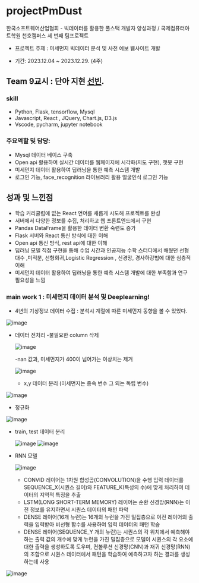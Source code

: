 # projectPmDust
한국소프트웨어산업협회 -  빅데이터를 활용한 풀스택 개발자 양성과정 / 국제컴퓨터아트학원 천호캠퍼스 세 번째 팀프로젝트

- 프로젝트 주제 : 미세먼지 빅데이터 분석 및 사전 예보 웹사이트 개발 

- 기간: 2023.12.04 ~ 2023.12.29. (4주)

## Team 9교시 : 단아 지현 [선빈](https://github.com/bin2da97).

### skill
- Python, Flask, tensorflow, Mysql
- Javascript, React , JQuery, Chart.js, D3.js
- Vscode, pycharm, jupyter notebook


### 주요역할 및 담당: 
- Mysql 데이터 베이스 구축
- Open api 활용하여 실시간 데이터를 웹페이지에 시각화(지도 구현), 챗봇 구현
- 미세먼지 데이터 활용하여 딥러닝을 통한 예측 시스템 개발
- 로그인 기능, face_recognition 라이브러리 활용 얼굴인식 로그인 기능

## 성과 및 느낀점
- 학습 커리큘럼에 없는 React 언어를 새롭게 시도해 프로젝트를 완성
- 서버에서 다양한 정보를 수집, 처리하고 웹 프론트엔드에서 구현 
- Pandas DataFrame을 활용한 데이터 변환 숙련도 증가
- Flask 서버와 React 통신 방식에 대한 이해
- Open api 통신 방식, rest api에 대한 이해
- 딥러닝 모델 직접 구현을 통해 수업 시간과 인공지능 수학 스터디에서 배웠던 선형대수 ,미적분, 선형회귀,Logistic Regression , 신경망, 경사하강법에  대한  심층적 이해
- 미세먼지 데이터 활용하여 딥러닝을 통한 예측 시스템 개발에 대한 부족함과 연구 필요성을 느낌


### main work 1 : 미세먼지 데이터 분석 및 Deeplearning!
- 4년의 기상정보 데이터 수집 : 분석시 계절에 따른 미세먼지 동향을 볼 수 있었다.

![image](https://github.com/bin2da97/projectPmDust/assets/117819102/f6fda958-07b4-415a-9be1-57279337154b)

- 데이터 전처리
  -불필요한 column 삭제

  ![image](https://github.com/bin2da97/projectPmDust/assets/117819102/45986800-287d-4748-9f31-9807749d787a)

  -nan 값과, 미세먼지가 400이 넘어가는 이상치는 제거

  ![image](https://github.com/bin2da97/projectPmDust/assets/117819102/dc314198-afc5-418a-a796-fc87d84a7f92)

  - x,y 데이터 분리 (미세먼지는 종속 변수 그 외는 독립 변수)

![image](https://github.com/bin2da97/projectPmDust/assets/117819102/6c0f9274-8064-4446-8091-65a180268357)
  
  - 정규화

![image](https://github.com/bin2da97/projectPmDust/assets/117819102/6b436de3-b445-4f2e-b6f4-1db2c7fb3306)
    
  - train, test 데이터 분리
 
    ![image](https://github.com/bin2da97/projectPmDust/assets/117819102/389d5ef3-183c-4255-a6d6-cefe409ce380)
    ![image](https://github.com/bin2da97/projectPmDust/assets/117819102/ebd6c83e-8530-41e8-97f6-5491fbdea5bf)

  - RNN 모델

     ![image](https://github.com/bin2da97/projectPmDust/assets/117819102/dd4a1d0e-c264-4ab7-9936-02c85b9b929c)

     - CONVID 레이어는 1차원 합성곱(CONVOLUTION)을 수행 입력 데이터를 SEQUENCE_X(시퀀스 길이)와 FEATURE_K(특성의 수)에 맞게 처리하여 데이터의 지역적 특징을 추출
    - LSTM(LONG SHORT-TERM MEMORY) 레이어는 순환 신경망(RNN)는 이전 정보를 유지하면서 시퀀스 데이터의 패턴 파악
    - DENSE 레이어(16개 뉴런)는 16개의 뉴런을 가진 밀집층으로 이전 레이어의 출력을 입력받아 비선형 함수를 사용하여 입력 데이터의 패턴 학습
    - DENSE 레이어(SEQUENCE_Y 개의 뉴런)는 시퀀스의 각 위치에서 예측해야 하는 출력 값의 개수에 맞게 뉴런을 가진 밀집층으로 모델이 시퀀스의 각 요소에 대한 출력을 생성하도록 도우며, 컨볼루션 신경망(CNN)과 재귀 신경망(RNN)의 조합으로 시퀀스 데이터에서 패턴을 학습하여 예측하고자 하는 결과를 생성하는데 사용

![image](https://github.com/bin2da97/projectPmDust/assets/117819102/a2e28e12-a91c-4cce-99b7-facd50895d8b)







